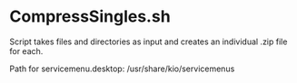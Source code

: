 # CompressSingles.sh 
Script takes files and directories as input and creates an individual .zip file for each.

Path for servicemenu.desktop:
/usr/share/kio/servicemenus
